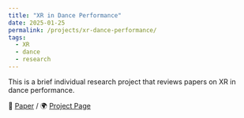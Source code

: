 ```yaml
---
title: "XR in Dance Performance"
date: 2025-01-25
permalink: /projects/xr-dance-performance/
tags:
  - XR
  - dance
  - research
---
```

 
This is a brief individual research project that reviews papers on XR in dance performance.  

📄 [Paper](../../files/XR_in_ART.pdf) / 🌍 [Project Page](https://github.com/ylhua/XR_plus_ART)

